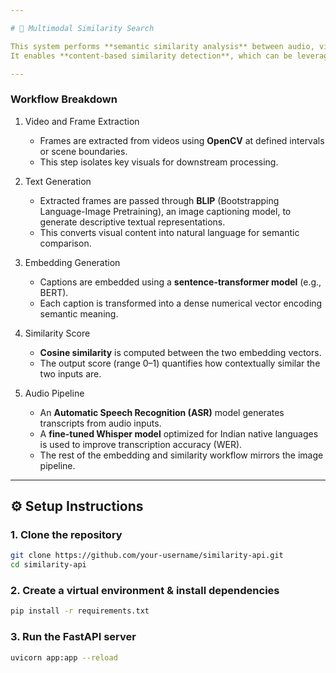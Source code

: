 ```yaml
---

# 🚀 Multimodal Similarity Search

This system performs **semantic similarity analysis** between audio, visual, and textual content by converting them into vector embeddings.
It enables **content-based similarity detection**, which can be leveraged for **advertisement targeting, content moderation, or personalized content recommendation** on platforms dealing with large-scale image, video, or audio data.

---
```


### **Workflow Breakdown**

1. Video and Frame Extraction

   * Frames are extracted from videos using **OpenCV** at defined intervals or scene boundaries.
   * This step isolates key visuals for downstream processing.

2. Text Generation

   * Extracted frames are passed through **BLIP** (Bootstrapping Language-Image Pretraining), an image captioning model, to generate descriptive textual representations.
   * This converts visual content into natural language for semantic comparison.

3. Embedding Generation

   * Captions are embedded using a **sentence-transformer model** (e.g., BERT).
   * Each caption is transformed into a dense numerical vector encoding semantic meaning.

4. Similarity Score

   * **Cosine similarity** is computed between the two embedding vectors.
   * The output score (range 0–1) quantifies how contextually similar the two inputs are.

5. Audio Pipeline

   * An **Automatic Speech Recognition (ASR)** model generates transcripts from audio inputs.
   * A **fine-tuned Whisper model** optimized for Indian native languages is used to improve transcription accuracy (WER).
   * The rest of the embedding and similarity workflow mirrors the image pipeline.

---

## ⚙️ Setup Instructions

### 1. Clone the repository

```bash
git clone https://github.com/your-username/similarity-api.git
cd similarity-api
```

### 2. Create a virtual environment & install dependencies

```bash
pip install -r requirements.txt
```

### 3. Run the FastAPI server

```bash
uvicorn app:app --reload
```
